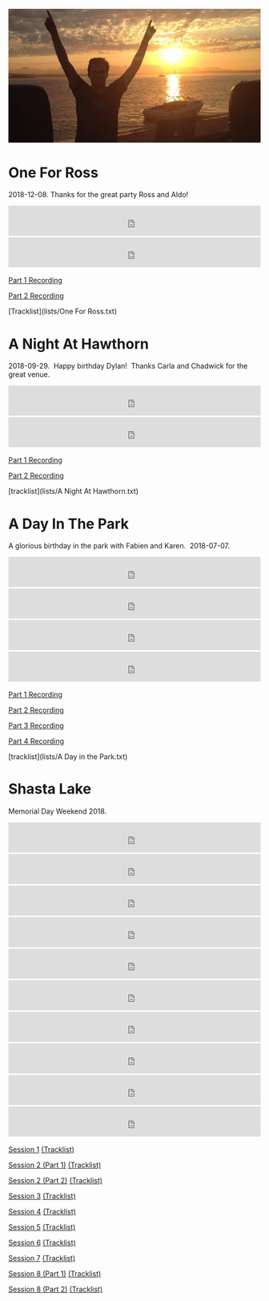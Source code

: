 ![alt text](dj_website_boat.png)

# One For Ross
2018-12-08.  Thanks for the great party Ross and Aldo!

<iframe width="100%" height="60" src="https://www.mixcloud.com/widget/iframe/?hide_cover=1&mini=1&feed=%2Fpeter-henry5%2Fone-for-ross-part-1%2F" frameborder="0" ></iframe>
<iframe width="100%" height="60" src="https://www.mixcloud.com/widget/iframe/?hide_cover=1&amp;mini=1&amp;feed=%2Fpeter-henry5%2Fone-for-ross-part-2%2F" frameborder="0"></iframe>

<p><a href="https://www.dropbox.com/s/j8q2zbp1vr5kive/One%20For%20Ross%20%28Part%201%29.mp3?dl=0">Part 1 Recording</a></p>
<p><a href="https://www.dropbox.com/s/jn28lklime54pr7/One%20For%20Ross%20%28Part%202%29.mp3?dl=0">Part 2 Recording</a></p>
[Tracklist](lists/One For Ross.txt)

# A Night At Hawthorn

<p>2018-09-29.  Happy birthday Dylan!  Thanks Carla and Chadwick for the great venue.</p>

<iframe width="100%" height="60" src="https://www.mixcloud.com/widget/iframe/?hide_cover=1&amp;mini=1&amp;feed=%2Fpeter-henry5%2Fa-night-at-hawthorn-part-1%2F" frameborder="0"></iframe>
<iframe width="100%" height="60" src="https://www.mixcloud.com/widget/iframe/?hide_cover=1&amp;mini=1&amp;feed=%2Fpeter-henry5%2Fa-night-at-hawthorn-part-2%2F" frameborder="0"></iframe>

<p><a href="https://www.dropbox.com/s/c27xeva6rbm0ehz/A%20Night%20At%20Hawthorn%20%28Part%201%29.mp3?dl=0">Part 1 Recording</a></p>
<p><a href="https://www.dropbox.com/s/zpjq7l8z92086rx/A%20Night%20At%20Hawthorn%20%28Part%202%29.mp3?dl=0">Part 2 Recording</a></p>
[tracklist](lists/A Night At Hawthorn.txt)

# A Day In The Park
<p>A glorious birthday in the park with Fabien and Karen.  2018-07-07.</p>

<iframe width="100%" height="60" src="https://www.mixcloud.com/widget/iframe/?hide_cover=1&amp;mini=1&amp;feed=%2Fpeter-henry5%2Fa-day-in-the-park-part-1%2F" frameborder="0"></iframe>
<iframe width="100%" height="60" src="https://www.mixcloud.com/widget/iframe/?hide_cover=1&amp;mini=1&amp;feed=%2Fpeter-henry5%2Fa-day-in-the-park-part-2%2F" frameborder="0"></iframe>
<iframe width="100%" height="60" src="https://www.mixcloud.com/widget/iframe/?hide_cover=1&amp;mini=1&amp;feed=%2Fpeter-henry5%2Fa-day-in-the-park-part-3%2F" frameborder="0"></iframe>
<iframe width="100%" height="60" src="https://www.mixcloud.com/widget/iframe/?hide_cover=1&amp;mini=1&amp;feed=%2Fpeter-henry5%2Fa-day-in-the-park-part-4%2F" frameborder="0"></iframe>

<p><a href="https://www.dropbox.com/s/6wgs8lzeas3fvgs/A%20Day%20In%20The%20Park%20%28Part%201%29.mp3?dl=0">Part 1 Recording</a></p>
<p><a href="https://www.dropbox.com/s/h2q6odrx7lqr2oo/A%20Day%20In%20The%20Park%20%28Part%202%29.mp3?dl=0">Part 2 Recording</a></p>
<p><a href="https://www.dropbox.com/s/k26vijjqycqv2w8/A%20Day%20In%20The%20Park%20%28Part%203%29.mp3?dl=0">Part 3 Recording</a></p>
<p><a href="https://www.dropbox.com/s/c4uso1tltf11r63/A%20Day%20In%20The%20Park%20%28Part%204%29.mp3?dl=0">Part 4 Recording</a></p>
[tracklist](lists/A Day in the Park.txt)

# Shasta Lake
<p>Memorial Day Weekend 2018.</p>

<iframe width="100%" height="60" src="https://www.mixcloud.com/widget/iframe/?hide_cover=1&amp;mini=1&amp;feed=%2Fpeter-henry5%2Fshasta-session-1%2F" frameborder="0"></iframe>
<iframe width="100%" height="60" src="https://www.mixcloud.com/widget/iframe/?hide_cover=1&amp;mini=1&amp;feed=%2Fpeter-henry5%2Fshasta-session-2-part-1%2F" frameborder="0"></iframe>
<iframe width="100%" height="60" src="https://www.mixcloud.com/widget/iframe/?hide_cover=1&amp;mini=1&amp;feed=%2Fpeter-henry5%2Fshasta-session-2%2F" frameborder="0"></iframe>
<iframe width="100%" height="60" src="https://www.mixcloud.com/widget/iframe/?hide_cover=1&amp;mini=1&amp;feed=%2Fpeter-henry5%2Fshasta-session-3%2F" frameborder="0"></iframe>
<iframe width="100%" height="60" src="https://www.mixcloud.com/widget/iframe/?hide_cover=1&amp;mini=1&amp;feed=%2Fpeter-henry5%2Fshasta-session-4%2F" frameborder="0"></iframe>
<iframe width="100%" height="60" src="https://www.mixcloud.com/widget/iframe/?hide_cover=1&amp;mini=1&amp;feed=%2Fpeter-henry5%2Fshasta-session-5%2F" frameborder="0"></iframe>
<iframe width="100%" height="60" src="https://www.mixcloud.com/widget/iframe/?hide_cover=1&amp;mini=1&amp;feed=%2Fpeter-henry5%2Fshasta-session-6%2F" frameborder="0"></iframe>
<iframe width="100%" height="60" src="https://www.mixcloud.com/widget/iframe/?hide_cover=1&amp;mini=1&amp;feed=%2Fpeter-henry5%2Fshasta-session-7%2F" frameborder="0"></iframe>
<iframe width="100%" height="60" src="https://www.mixcloud.com/widget/iframe/?hide_cover=1&amp;mini=1&amp;feed=%2Fpeter-henry5%2Fshasta-session-8-part-1%2F" frameborder="0"></iframe>
<iframe width="100%" height="60" src="https://www.mixcloud.com/widget/iframe/?hide_cover=1&amp;mini=1&amp;feed=%2Fpeter-henry5%2Fshasta-session-8-part-2%2F" frameborder="0"></iframe>

<p><a href="https://www.dropbox.com/s/dpn35aui0i08d0u/Shasta%20Session%201.mp3?dl=0">Session 1</a> <a href="https://www.dropbox.com/s/ghg01ih07q95kfk/Shasta%20Session%201.txt?dl=0">(Tracklist)</a></p>
<p><a href="https://www.dropbox.com/s/9c29l1bui9ns796/Shasta%20Session%202%20Part%201.mp3?dl=0">Session 2 (Part 1)</a> <a href="https://www.dropbox.com/s/gc9aavpqs0xgy2z/Shasta%20Session%202%20%28Part%201%29.txt?dl=0">(Tracklist)</a></p><p><a href="https://www.dropbox.com/s/oqaslpazqi6b12q/Shasta%20Session%202%20Part%202.mp3?dl=0">
Session 2 (Part 2)</a> <a href="https://www.dropbox.com/s/w0uern7ejck12ur/Shasta%20Session%202%20%28Part%202%29.txt?dl=0">(Tracklist)</a></p><p><a href="https://www.dropbox.com/s/2h9a4dtqe4ve0ph/Shasta%20Session%203.mp3?dl=0">Session 3</a> <a href="https://www.dropbox.com/s/12xkkkva7mps2mt/Shasta%20Session%203.txt?dl=0">(Tracklist)</a></p><p><a href="https://www.dropbox.com/s/7jixd6j3kay9s47/Shasta%20Session%204.mp3?dl=0">Session 4</a> <a href="https://www.dropbox.com/s/2k7a28mevdgqba6/Shasta%20Session%204.txt?dl=0">(Tracklist)</a></p><p><a href="https://www.dropbox.com/s/672ju4berfphvrm/Shasta%20Session%205.mp3?dl=0">Session 5</a> <a href="https://www.dropbox.com/s/c2kpzj7fzl20c61/Shasta%20Session%205.txt?dl=0">(Tracklist)</a></p><p><a href="https://www.dropbox.com/s/twxh6kpv765zmqn/Shasta%20Session%206.mp3?dl=0">Session 6</a> <a href="https://www.dropbox.com/s/8hf87sbt1kn7og9/Shasta%20Session%206.txt?dl=0">(Tracklist)</a></p><p><a href="https://www.dropbox.com/s/i5q6zbs2aln1nx0/Shasta%20Session%207.mp3?dl=0">Session 7</a> <a href="https://www.dropbox.com/s/h6u4wsgj0jda1hn/Shasta%20Session%207.txt?dl=0">(Tracklist)</a></p><p><a href="https://www.dropbox.com/s/imf6r0fx1nz3qx4/Shasta%20Session%208%20Part%201.mp3?dl=0">Session 8 (Part 1)</a> <a href="https://www.dropbox.com/s/zj349yk2grn1gpe/Shasta%20Session%208%20%28Part%201%29.txt?dl=0">(Tracklist)</a></p><p><a href="https://www.dropbox.com/s/13j3kdmh7snspxc/Shasta%20Session%208%20Part%202.mp3?dl=0">Session 8 (Part 2)</a> <a href="https://www.dropbox.com/s/5qi36i1sqexoilo/Shasta%20Session%208%20%28Part%202%29.txt?dl=0">(Tracklist)</a></p>
